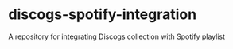 # discogs-spotify-integration
A repository for integrating Discogs collection with Spotify playlist
